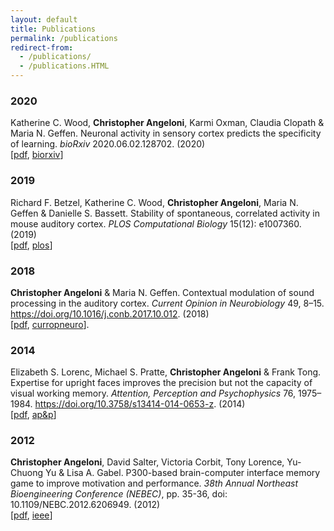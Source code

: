 ```yaml
---
layout: default
title: Publications
permalink: /publications
redirect-from:
  - /publications/
  - /publications.HTML
---
```


### 2020

Katherine C. Wood, **Christopher Angeloni**, Karmi Oxman, Claudia Clopath & Maria N. Geffen. Neuronal activity in sensory cortex predicts the specificity of learning. *bioRxiv* 2020.06.02.128702. (2020)<br/>[[pdf]({{baseurl}}/assets/publications/2020-06-02_neuronal-activity-in-sensory-cortex-predicts-the-specificity-of-learning.pdf), [biorxiv](https://www.biorxiv.org/content/10.1101/2020.06.02.128702v1.abstract)]

### 2019

Richard F. Betzel, Katherine C. Wood, **Christopher Angeloni**, Maria N. Geffen & Danielle S. Bassett. Stability of spontaneous, correlated activity in mouse auditory cortex. *PLOS Computational Biology* 15(12): e1007360. (2019)<br/>[[pdf]({{baseurl}}/assets/publications/2019-08-24_stability-of-spontaneous-correlated-activity-in-mouse-auditory-cortex.pdf), [plos](https://doi.org/10.1371/journal.pcbi.1007360)]

### 2018

**Christopher Angeloni** & Maria N. Geffen. Contextual modulation of sound processing in the auditory cortex. *Current Opinion in Neurobiology* 49, 8–15. https://doi.org/10.1016/j.conb.2017.10.012. (2018)<br/>[[pdf]({{baseurl}}/assets/publications/2017-10-01_contextual_modulation_of_sound_processing_in_the_auditory_cortex.pdf), [curropneuro](https://www.sciencedirect.com/science/article/pii/S0959438817302325)].


### 2014

Elizabeth S. Lorenc, Michael S. Pratte, **Christopher Angeloni** & Frank Tong. Expertise for upright faces improves the precision but not the capacity of visual working memory. *Attention, Perception and Psychophysics* 76, 1975–1984. https://doi.org/10.3758/s13414-014-0653-z. (2014)<br/>[[pdf]({{baseurl}}/assets/publications/2014-03-14_expertise_for_upright_faces_improves_the_precision_but_not_the_capacity_of_visual_working_memory.pdf), [ap&p](https://link.springer.com/article/10.3758/s13414-014-0653-z)]


### 2012

**Christopher Angeloni**, David Salter, Victoria Corbit, Tony Lorence, Yu-Chuong Yu & Lisa A. Gabel. P300-based brain-computer interface memory game to improve motivation and performance. *38th Annual Northeast Bioengineering Conference (NEBEC)*, pp. 35-36, doi: 10.1109/NEBC.2012.6206949. (2012)<br/>[[pdf]({{baseurl}}/assets/publications/2012-06-01_P300-based-brain-computer-interface-memory-game-to-improve-motivation-and-performance.pdf), [ieee](https://ieeexplore.ieee.org/abstract/document/6206949)]
